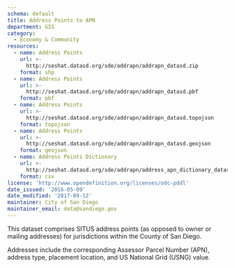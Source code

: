 ```yaml
---
schema: default
title: Address Points to APN
department: GIS
category:
  - Economy & Community
resources:
  - name: Address Points
    url: >-
      http://seshat.datasd.org/sde/addrapn/addrapn_datasd.zip
    format: shp
  - name: Address Points
    url: >-
      http://seshat.datasd.org/sde/addrapn/addrapn_datasd.pbf
    format: pbf
  - name: Address Points
    url: >-
      http://seshat.datasd.org/sde/addrapn/addrapn_datasd.topojson
    format: topojson
  - name: Address Points
    url: >-
      http://seshat.datasd.org/sde/addrapn/addrapn_datasd.geojson
    format: geojson
  - name: Address Points Dictionary
    url: >-
      http://seshat.datasd.org/sde/addrapn/address_apn_dictionary_datasd.csv
    format: csv
license: 'http://www.opendefinition.org/licenses/odc-pddl'
date_issued: '2016-05-09'
date_modified: '2017-09-12'
maintainer: City of San Diego
maintainer_email: data@sandiego.gov
---
```

This dataset comprises SITUS address points (as opposed to owner or mailing addresses)
for jurisdictions within the County of San Diego.
<!--more-->
Addresses include the corresponding Assessor Parcel Number (APN),
address type, placement location, and US National Grid (USNG) value.
